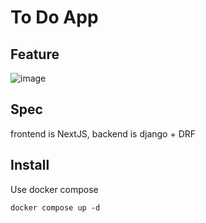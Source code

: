 # To Do App

## Feature
![image](https://github.com/PinCokTeam/todo/assets/33680799/ddfbd08f-4ccc-4579-98f6-2519f80f4f37)


## Spec

frontend is NextJS, backend is django + DRF

## Install

Use docker compose

```shell
docker compose up -d
```
